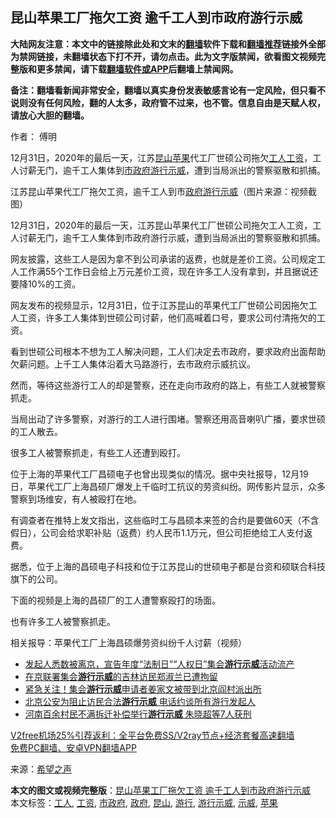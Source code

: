 <h2>昆山苹果工厂拖欠工资 逾千工人到市政府游行示威</h2> <p class="notice"><b>大陆网友注意：本文中的链接除此处和文末的<a href="https://github.com/bannedbook/fanqiang" >翻墙</a>软件下载和<a href="https://github.com/killgcd/justmysocks/blob/master/README.md">翻墙推荐</a>链接外全部为禁网链接，未翻墙状态下打不开，请勿点击。此为文字版禁闻，欲看图文视频完整版和更多禁闻，请下载<a href="https://github.com/bannedbook/fanqiang">翻墙软件或APP</a>后翻墙上禁闻网。</p><p>备注：翻墙看新闻非常安全，翻墙以真实身份发表敏感言论有一定风险，但只看不说则没有任何风险，翻的人太多，政府管不过来，也不管。信息自由是天赋人权，请放心大胆的翻墙。</b></p>  <div class="entry"> <p>作者： 傅明</p> <p id="summary">12月31日，2020年的最后一天，江苏<a href="https://www.bannedbook.org/bnews/tag/%E6%98%86%E5%B1%B1/" class="st_tag internal_tag" rel="tag" title="标签 昆山 下的日志">昆山</a><a href="https://www.bannedbook.org/bnews/tag/%e8%8b%b9%e6%9e%9c/" class="st_tag internal_tag" rel="tag" title="标签 苹果 下的日志">苹果</a>代工厂世硕公司拖欠<a href="https://www.bannedbook.org/bnews/tag/%E5%B7%A5%E4%BA%BA/" class="st_tag internal_tag" rel="tag" title="标签 工人 下的日志">工人</a><a href="https://www.bannedbook.org/bnews/tag/%e5%b7%a5%e8%b5%84/" class="st_tag internal_tag" rel="tag" title="标签 工资 下的日志">工资</a>，工人讨薪无门，逾千工人集体到<a href="https://www.bannedbook.org/bnews/tag/%E5%B8%82%E6%94%BF%E5%BA%9C/" class="st_tag internal_tag" rel="tag" title="标签 市政府 下的日志">市政府</a><a href="https://www.bannedbook.org/bnews/tag/%e6%b8%b8%e8%a1%8c/" class="st_tag internal_tag" rel="tag" title="标签 游行 下的日志">游行</a><a href="https://www.bannedbook.org/bnews/tag/%e7%a4%ba%e5%a8%81/" class="st_tag internal_tag" rel="tag" title="标签 示威 下的日志">示威</a>，遭到当局派出的警察驱散和抓捕。</p> <p id="conimg">江苏昆山苹果代工厂拖欠工资，逾千工人到市<a href="https://www.bannedbook.org/bnews/tag/%e6%94%bf%e5%ba%9c/" class="st_tag internal_tag" rel="tag" title="标签 政府 下的日志">政府</a><a href="https://www.bannedbook.org/bnews/tag/%e6%b8%b8%e8%a1%8c%e7%a4%ba%e5%a8%81/" class="st_tag internal_tag" rel="tag" title="标签 游行示威 下的日志">游行示威</a>（图片来源：视频截图）</p> <p>12月31日，2020年的最后一天，江苏昆山苹果代工厂世硕公司拖欠工人工资，工人讨薪无门，逾千工人集体到市政府游行示威，遭到当局派出的警察驱散和抓捕。</p> <p>网友披露，这些工人是因为拿不到公司承诺的返费，也就是差价工资。公司规定工人工作满55个工作日会给上万元差价工资，现在许多工人没有拿到，并且据说还要降10%的工资。</p> <p>网友发布的视频显示，12月31日，位于江苏昆山的苹果代工厂世硕公司因拖欠工人工资，许多工人集体到世硕公司讨薪，他们高喊着口号，要求公司付清拖欠的工资。</p>  <p></p> <p>看到世硕公司根本不想为工人解决问题，工人们决定去市政府，要求政府出面帮助欠薪问题。上千工人集体沿着大马路游行，去市政府示威抗议。</p> <p></p> <p>然而，等待这些游行工人的却是警察，还在走向市政府的路上，有些工人就被警察抓走。</p> <p></p> <p>当局出动了许多警察，对游行的工人进行围堵。警察还用高音喇叭广播，要求世硕的工人散去。</p>  <p></p> <p>很多工人被警察抓走，有些工人还遭到殴打。</p> <p></p> <p>位于上海的苹果代工厂昌硕电子也曾出现类似的情况。据中央社报导，12月19日，苹果代工厂上海昌硕厂爆发上千临时工抗议的劳资纠纷。网传影片显示，众多警察到场维安，有人被殴打在地。</p> <p>有调查者在推特上发文指出，这些临时工与昌硕本来签的合约是要做60天（不含假日），公司会给求职补贴（返费）约人民币1.1万元，但公司拒绝给工人支付返费。</p> <p>据悉，位于上海的昌硕电子科技和位于江苏昆山的世硕电子都是台资和硕联合科技旗下的公司。</p>  <p>下面的视频是上海的昌硕厂的工人遭警察殴打的场面。</p> <p></p> <p>也有许多工人被警察抓走。</p> <p></p> <p>相关报导：苹果代工厂上海昌硕爆劳资纠纷千人讨薪（视频）</p> <ul class='op-related-articles' title='相关阅读'> <li><a href='https://www.bannedbook.org/bnews/weiquan/20201216/1448976.html' target='_blank'>发起人悉数被离京&#65292;宣告年度&#8220;法制日&#8221;&#8220;人权日&#8221;集会<b>游行示威</b>活动流产</a></li> <li><a href='https://www.bannedbook.org/bnews/weiquan/20201216/1448972.html' target='_blank'>在京联署集会<b>游行示威</b>的吉林访民郑淑兰已遭拘留</a></li> <li><a href='https://www.bannedbook.org/bnews/weiquan/20201216/1448967.html' target='_blank'>紧急关注&#65281;集会<b>游行示威</b>申请者姜家文被带到北京阎村派出所</a></li> <li><a href='https://www.bannedbook.org/bnews/weiquan/20201216/1448955.html' target='_blank'>北京公安为阻止访民合法<b>游行示威</b> 电话约谈所有游行发起人</a></li> <li><a href='https://www.bannedbook.org/bnews/renquan/xgmyd/20201014/1413622.html' target='_blank'>河南百余村民不满拆迁补偿举行<b>游行示威</b> 朱晓超等7人获刑</a></li> </ul> <p class="texttj"> <a href="https://github.com/bannedbook/fanqiang/wiki/V2ray%E6%9C%BA%E5%9C%BA" target="_blank">V2free机场25%引荐返利：全平台免费SS/V2ray节点+经济套餐高速翻墙</a><br/> <a href="https://github.com/bannedbook/fanqiang/wiki/%E7%A6%81%E9%97%BB%E7%BD%91%E5%AE%89%E5%8D%93%E7%BF%BB%E5%A2%99%E6%96%B0%E9%97%BBAPP" target="_blank">免费PC翻墙、安卓VPN翻墙APP</a></p><p> 来源：<span class='wp_keywordlink_affiliate'><a href="https://www.soundofhope.org" title="希望之声" target="_blank">希望之声</a></span> </p> <a name='sharetosocial'></a>       <div><b>本文的图文或视频完整版</b>：<a href='https://www.bannedbook.org/bnews/cbnews/20210101/1459090.html'>昆山苹果工厂拖欠工资 逾千工人到市政府游行示威</a></div>  </div><!--END ENTRY--> <div class="postfooter"> <div>本文标签：<a href="https://www.bannedbook.org/bnews/tag/%E5%B7%A5%E4%BA%BA/" rel="tag">工人</a>, <a href="https://www.bannedbook.org/bnews/tag/%e5%b7%a5%e8%b5%84/" rel="tag">工资</a>, <a href="https://www.bannedbook.org/bnews/tag/%E5%B8%82%E6%94%BF%E5%BA%9C/" rel="tag">市政府</a>, <a href="https://www.bannedbook.org/bnews/tag/%e6%94%bf%e5%ba%9c/" rel="tag">政府</a>, <a href="https://www.bannedbook.org/bnews/tag/%E6%98%86%E5%B1%B1/" rel="tag">昆山</a>, <a href="https://www.bannedbook.org/bnews/tag/%e6%b8%b8%e8%a1%8c/" rel="tag">游行</a>, <a href="https://www.bannedbook.org/bnews/tag/%e6%b8%b8%e8%a1%8c%e7%a4%ba%e5%a8%81/" rel="tag">游行示威</a>, <a href="https://www.bannedbook.org/bnews/tag/%e7%a4%ba%e5%a8%81/" rel="tag">示威</a>, <a href="https://www.bannedbook.org/bnews/tag/%e8%8b%b9%e6%9e%9c/" rel="tag">苹果</a></div>  </div><!--END POSTFOOTER--> 